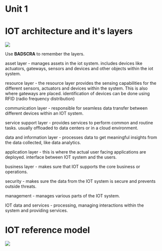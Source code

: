 # Unit 1 
# IOT architecture and it's layers 

![](Pasted%20image%2020230810195755.png)

Use **BADSCRA** to remember the layers. 

asset layer - manages assets in the iot system. includes devices like actuators, gateways, sensors and devices and other objects within the iot system. 

resource layer - the resource layer provides the sensing capabilities for the different sensors, actuators and devices within the system. This is also where gateways are placed. identification of devices can be done using RFID (radio frequency distribution)

communication layer - responsible for seamless data transfer between different devices within an IOT system. 

service support layer - provides services to perform common and routine tasks. usually offloaded to data centers or in a cloud environment. 

data and information layer - processes data to get meaningful insights from the data collected, like data analytics. 

application layer - this is where the actual user facing applications are deployed. interface between IOT system and the users. 

business layer - makes sure that IOT supports the core business or operations. 

security - makes sure the data from the IOT system is secure and prevents outside threats. 

management - manages various parts of the IOT system. 

IOT data and services - processing, managing interactions within the system and providing services. 

# IOT reference model

![](Pasted%20image%2020230810202428.png)

